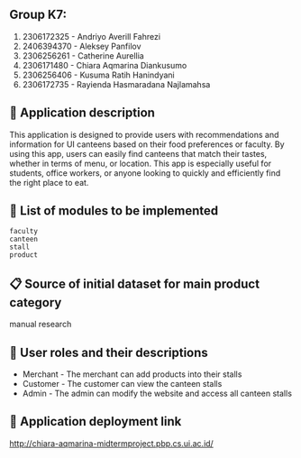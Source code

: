 ## Group K7:

1. 2306172325 - Andriyo Averill Fahrezi
2. 2406394370 - Aleksey Panfilov
3. 2306256261 - Catherine Aurellia
4. 2306171480 - Chiara Aqmarina Diankusumo
5. 2306256406 - Kusuma Ratih Hanindyani
6. 2306172735 - Rayienda Hasmaradana Najlamahsa

## :bookmark_tabs: Application description 

This application is designed to provide users with recommendations and information for UI canteens based on their food preferences or faculty. By using this app, users can easily find canteens that match their tastes, whether in terms of menu, or location. This app is especially useful for students, office workers, or anyone looking to quickly and efficiently find the right place to eat.


## :memo: List of modules to be implemented
```
faculty
canteen
stall
product
```

## :clipboard: Source of initial dataset for main product category

manual research


## :busts_in_silhouette: User roles and their descriptions 

+ Merchant - The merchant can add products into their stalls
+ Customer - The customer can view the canteen stalls
+ Admin - The admin can modify the website and access all canteen stalls

## :link: Application deployment link

http://chiara-aqmarina-midtermproject.pbp.cs.ui.ac.id/
